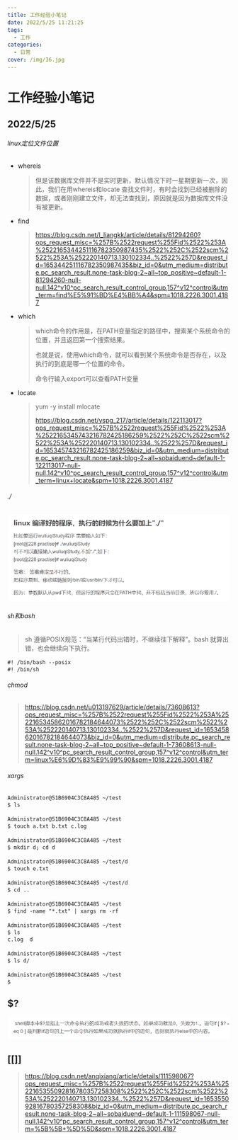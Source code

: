 ```yaml
---
title: 工作经验小笔记
date: 2022/5/25 11:21:25
tags:
  - 工作
categories:
  - 日常
cover: /img/36.jpg
---
```




# 工作经验小笔记

## 2022/5/25

###### linux定位文件位置

- whereis

  > 但是该数据库文件并不是实时更新，默认情况下时一星期更新一次，因此，我们在用whereis和locate 查找文件时，有时会找到已经被删除的数据，或者刚刚建立文件，却无法查找到，原因就是因为数据库文件没有被更新。 

- find

  > https://blog.csdn.net/l_liangkk/article/details/81294260?ops_request_misc=%257B%2522request%255Fid%2522%253A%2522165344251116782350987435%2522%252C%2522scm%2522%253A%252220140713.130102334..%2522%257D&request_id=165344251116782350987435&biz_id=0&utm_medium=distribute.pc_search_result.none-task-blog-2~all~top_positive~default-1-81294260-null-null.142^v10^pc_search_result_control_group,157^v12^control&utm_term=find%E5%91%BD%E4%BB%A4&spm=1018.2226.3001.4187
  
- which

  > which命令的作用是，在PATH变量指定的路径中，搜索某个系统命令的位置，并且返回第一个搜索结果。
  >
  > 也就是说，使用which命令，就可以看到某个系统命令是否存在，以及执行的到底是哪一个位置的命令。 
  >
  > 命令行输入export可以查看PATH变量

- locate

  > yum -y install mlocate
  >
  > https://blog.csdn.net/yspg_217/article/details/122113017?ops_request_misc=%257B%2522request%255Fid%2522%253A%2522165345743216782425186259%2522%252C%2522scm%2522%253A%252220140713.130102334..%2522%257D&request_id=165345743216782425186259&biz_id=0&utm_medium=distribute.pc_search_result.none-task-blog-2~all~sobaiduend~default-1-122113017-null-null.142^v10^pc_search_result_control_group,157^v12^control&utm_term=linux+locate&spm=1018.2226.3001.4187

###### ./

![image-20220525142207111](image-20220525142207111.png)

###### sh和bash

> sh 遵循POSIX规范：“当某行代码出错时，不继续往下解释”。bash 就算出错，也会继续向下执行。

```shell
#! /bin/bash --posix
#! /bin/sh
```

###### chmod

> https://blog.csdn.net/u013197629/article/details/73608613?ops_request_misc=%257B%2522request%255Fid%2522%253A%2522165345862016782184644073%2522%252C%2522scm%2522%253A%252220140713.130102334..%2522%257D&request_id=165345862016782184644073&biz_id=0&utm_medium=distribute.pc_search_result.none-task-blog-2~all~top_positive~default-1-73608613-null-null.142^v10^pc_search_result_control_group,157^v12^control&utm_term=linux%E6%9D%83%E9%99%90&spm=1018.2226.3001.4187

###### xargs

```shell
Administrator@51B6904C3C8A485 ~/test
$ ls

Administrator@51B6904C3C8A485 ~/test
$ touch a.txt b.txt c.log

Administrator@51B6904C3C8A485 ~/test
$ mkdir d; cd d

Administrator@51B6904C3C8A485 ~/test/d
$ touch e.txt

Administrator@51B6904C3C8A485 ~/test/d
$ cd ..

Administrator@51B6904C3C8A485 ~/test
$ find -name "*.txt" | xargs rm -rf

Administrator@51B6904C3C8A485 ~/test
$ ls
c.log  d

Administrator@51B6904C3C8A485 ~/test
$ ls d/

Administrator@51B6904C3C8A485 ~/test
$
```

## $?

![image-20220526145422428](image-20220526145422428.png)

## [[]]

> https://blog.csdn.net/anqixiang/article/details/111598067?ops_request_misc=%257B%2522request%255Fid%2522%253A%2522165355092816780357258308%2522%252C%2522scm%2522%253A%252220140713.130102334..%2522%257D&request_id=165355092816780357258308&biz_id=0&utm_medium=distribute.pc_search_result.none-task-blog-2~all~sobaiduend~default-1-111598067-null-null.142^v10^pc_search_result_control_group,157^v12^control&utm_term=%5B%5B+%5D%5D&spm=1018.2226.3001.4187
